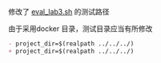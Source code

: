 修改了 [eval_lab3.sh](../../lab3/tests/3-codegen/eval_lab3.sh) 的测试路径

由于采用docker 目录，测试目录应当有所修改

```markdown
- project_dir=$(realpath ../../../)
+ project_dir=$(realpath ../../../)
```

